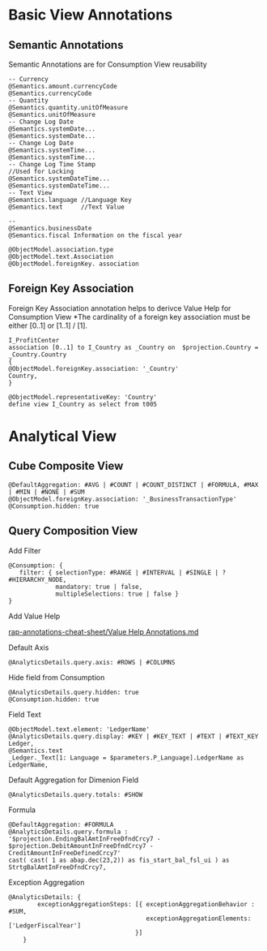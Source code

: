 # Basic View Annotations

## Semantic Annotations 
Semantic Annotations are for Consumption View reusability

```
-- Currency
@Semantics.amount.currencyCode 
@Semantics.currencyCode 
-- Quantity
@Semantics.quantity.unitOfMeasure 
@Semantics.unitOfMeasure 
-- Change Log Date
@Semantics.systemDate...
@Semantics.systemDate...
-- Change Log Date
@Semantics.systemTime...
@Semantics.systemTime...
-- Change Log Time Stamp
//Used for Locking
@Semantics.systemDateTime...
@Semantics.systemDateTime...
-- Text View
@Semantics.language //Language Key
@Semantics.text     //Text Value

-- 
@Semantics.businessDate 
@Semantics.fiscal Information on the fiscal year

@ObjectModel.association.type
@ObjectModel.text.Association
@ObjectModel.foreignKey. association
```

## Foreign Key Association

Foreign Key Association annotation helps to derivce Value Help for Consumption View
*The cardinality of a foreign key association must be either [0..1] or [1..1] / [1].

```
I_ProfitCenter
association [0..1] to I_Country as _Country on  $projection.Country = _Country.Country
{
@ObjectModel.foreignKey.association: '_Country'
Country,
}
```

```
@ObjectModel.representativeKey: 'Country'
define view I_Country as select from t005
```

# Analytical View

## Cube Composite View

```
@DefaultAggregation: #AVG | #COUNT | #COUNT_DISTINCT | #FORMULA, #MAX | #MIN | #NONE | #SUM 
@ObjectModel.foreignKey.association: '_BusinessTransactionType'
@Consumption.hidden: true
```

## Query Composition View

Add Filter

```
@Consumption: {
   filter: { selectionType: #RANGE | #INTERVAL | #SINGLE | ? #HIERARCHY_NODE,
             mandatory: true | false,
             multipleSelections: true | false }
}
```

Add Value Help 

[rap-annotations-cheat-sheet/Value Help Annotations.md](https://github.com/zvikesh/rap-annotations-cheat-sheet/blob/main/Value%20Help%20Annotations.md)

Default Axis

```
@AnalyticsDetails.query.axis: #ROWS | #COLUMNS
```

Hide field from Consumption
```
@AnalyticsDetails.query.hidden: true
@Consumption.hidden: true
```

Field Text

```
@ObjectModel.text.element: 'LedgerName'
@AnalyticsDetails.query.display: #KEY | #KEY_TEXT | #TEXT | #TEXT_KEY
Ledger,
@Semantics.text
_Ledger._Text[1: Language = $parameters.P_Language].LedgerName as LedgerName,
``` 

Default Aggregation for Dimenion Field

```
@AnalyticsDetails.query.totals: #SHOW
```

Formula

```
@DefaultAggregation: #FORMULA
@AnalyticsDetails.query.formula : '$projection.EndingBalAmtInFreeDfndCrcy7 - $projection.DebitAmountInFreeDfndCrcy7 - CreditAmountInFreeDefinedCrcy7' 
cast( cast( 1 as abap.dec(23,2)) as fis_start_bal_fsl_ui ) as StrtgBalAmtInFreeDfndCrcy7,    
```

Exception Aggregation

```
@AnalyticsDetails: {
        exceptionAggregationSteps: [{ exceptionAggregationBehavior : #SUM, 
                                      exceptionAggregationElements: ['LedgerFiscalYear']
                                   }]
    }
```
